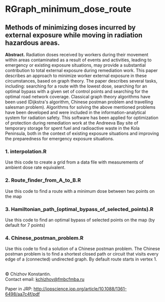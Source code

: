 # RGraph_minimum_dose_route
## Methods of minimizing doses incurred by external exposure while moving in radiation hazardous areas.
<p>
<b>Abstract.</b>
Radiation doses received by workers during their movement within areas contaminated as a result of events and activities, leading to emergency or existing exposure situations, may provide a substantial contribution to total external exposure during remediation work. This paper describes an approach to minimize worker external exposure in these circumstances, based on graph theory. The paper describes several tasks, including: searching for a route with the lowest dose, searching for an optimal bypass with a given set of control points and searching for the optimal road network coverage. Classical graph theory algorithms have been used (Dijkstra's algorithm, Chinese postman problem and travelling salesman problem). Algorithms for solving the above mentioned problems have been developed and were included in the information-analytical system for radiation safety. This software has been applied for optimization of protection during remediation work at the Andreeva Bay site of temporary storage for spent fuel and radioactive waste in the Kola Peninsula, both in the context of existing exposure situations and improving the preparedness for emergency exposure situations.
<p>
<h3> 1. interpolation.R </h3>
Use this code to create a grid from a data file with measurements of ambient dose rate equivalent.
<br>
<h3>2. Route_finder_from_A_to_B.R </h3>
Use this code to find a route with a minimum dose between two points on the map
<br>
<h3>3. Hamiltonian_path_(optimal_bypass_of_selected_points).R</h3>
Use this code to find an optimal bypass of selected points on the map (by default for 7 points)
<br>
<h3>4. Chinese_postman_problem.R</h3>
Use this code to find a solution of a Chinese postman problem. 
The Chinese postman problem is to find a shortest closed path or circuit that visits every edge of a (connected) undirected graph.
By default route starts in vertex 1.
<p><br>
© Chizhov Konstantin. <br>
Contact email: <a href="mailto:kchizhov@fmbcfmba.ru">kchizhov@fmbcfmba.ru</a>

Paper in JRP: http://iopscience.iop.org/article/10.1088/1361-6498/aa7c4f/pdf
